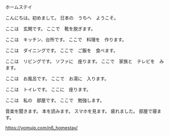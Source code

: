 ホームステイ

こんにちは。初めまして。
日本の　うちへ　ようこそ。

ここは　玄関です。
ここで　靴を脱ぎます。

ここは　キッチン、台所です。
ここで　料理を　作ります。

ここは　ダイニングです。
ここで　ご飯を　食べます。

ここは　リビングです。
ソファに　座ります。
ここで　家族と　テレビを　みます。

ここは　お風呂です。
ここで　お湯に　入ります。

ここは　トイレです。
ここに　座ります。

ここは　私の　部屋です。
ここで　勉強します。

音楽を聞きます。
本を読みます。
スマホを見ます。
疲れました。
部屋で寝ます。

https://yomujp.com/n6_homestay/